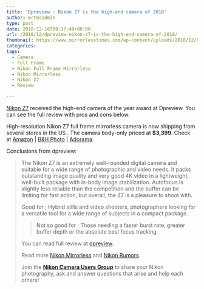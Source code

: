 ```yaml
---
title: 'Dpreview : Nikon Z7 is the high-end camera of 2018'
author: mrtmsadmin
type: post
date: 2018-12-16T09:17:49+00:00
url: /2018/12/dpreview-nikon-z7-is-the-high-end-camera-of-2018/
thumbnail: https://www.mirrorlesstimes.com/wp-content/uploads/2018/12/Nikon-Z7-high-end-camera-of-the-year-award.jpg
categories:
tags:
  - Camera
  - Full Frame
  - Nikon Full Frame Mirrorless
  - Nikon Mirrorless
  - Nikon Z7
  - Review

---
```

[Nikon Z7][1] received the high-end camera of the year award at Dpreview. You can see the full review with pros and cons below.

High-resolution Nikon Z7 full frame mirrorless camera is now shipping from several stores in the US . The camera body-only priced at **$3,399**. Check at <a href="https://www.amazon.com/Nikon-FX-Format-Mirrorless-Camera-24-70mm/dp/B07GQT5743/?tag=daicamnew-20" target="_blank" rel="nofollow external noopener noreferrer" data-wpel-link="external" data-amzn-asin="B07GQT5743">Amazon</a> | <a href="https://www.bhphotovideo.com/c/search?InitialSearch=yes&N=0&Ntt=Nikon+Z7&Top+Nav-Search=&sts=ma&BI=20175&KBID=14249" target="_blank" rel="nofollow external noopener noreferrer" data-wpel-link="external">B&H Photo</a> | <a class="broken_link" href="https://adorama.evyy.net/c/63923/51926/1036?u=https%3A%2F%2Fwww.adorama.com%2Fl%2F%3Fsearchinfo%3DNikon%2BZ7" target="_blank" rel="nofollow external noopener noreferrer">Adorama</a>.<!--more-->

Conclusions from dpreview:

> The Nikon Z7 is an extremely well-rounded digital camera and suitable for a wide range of photographic and video needs. It packs outstanding image quality and very good 4K video in a lightweight, well-built package with in-body image stabilization. Autofocus is slightly less reliable than the competition and the buffer can be limiting for fast action, but overall, the Z7 is a pleasure to shoot with.
> 
> Good for ; Hybrid stills and video shooters, photographers looking for a versatile tool for a wide range of subjects in a compact package.
> 
> > Not so good for ; Those needing a faster burst rate, greater buffer depth or the absolute best focus tracking.
> 
> You can read full review at <a href="https://www.dpreview.com/reviews/nikon-z7/11" target="_blank" rel="nofollow noopener" data-wpel-link="external">dpreview</a>.
> 
> Read more [Nikon Mirrorless][2] and <a href="https://www.dailycameranews.com/tag/nikon-rumors/" target="_blank" rel="noopener">Nikon Rumors</a>.
> 
> Join the <a class="ext-link" title="" href="https://www.facebook.com/groups/868201466609763/" target="_blank" rel="external nofollow noopener"><strong>Nikon Camera Users Group</strong></a> to share your Nikon photography, ask and answer questions that arise and help each others!

 [1]: https://www.mirrorlesstimes.com/tags/nikon-z7/
 [2]: https://www.mirrorlesstimes.com/tags/nikon-mirrorless/
